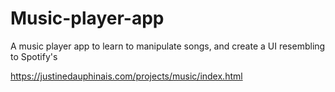 # Music-player-app
A music player app to learn to manipulate songs, and create a UI resembling to Spotify's

https://justinedauphinais.com/projects/music/index.html
